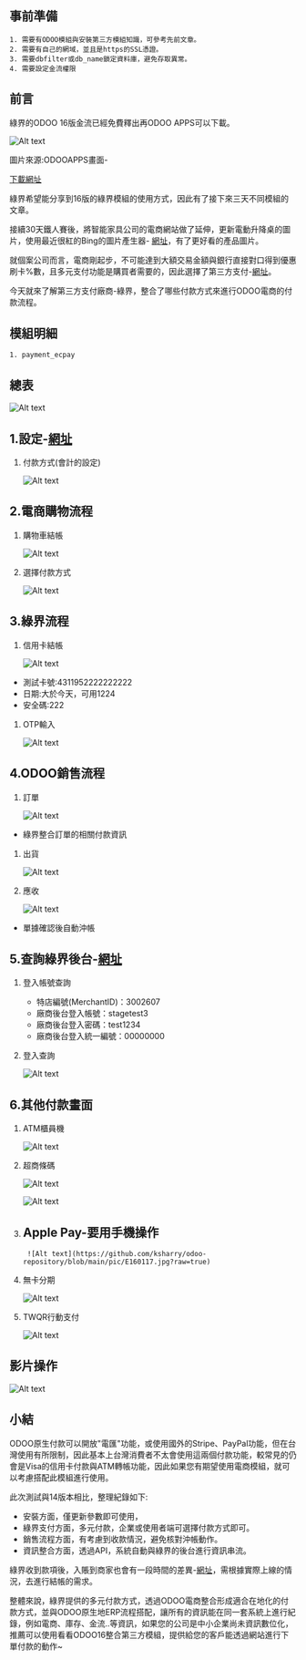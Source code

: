## 事前準備

```
1. 需要有ODOO模組與安裝第三方模組知識，可參考先前文章。
2. 需要有自己的網域，並且是https的SSL憑證。
3. 需要dbfilter或db_name鎖定資料庫，避免存取異常。
4. 需要設定金流權限

```

## 前言

綠界的ODOO 16版金流已經免費釋出再ODOO APPS可以下載。

![Alt text](https://ithelp.ithome.com.tw/upload/images/20240102/20161788TagrP81S6I.png)

圖片來源:ODOOAPPS畫面-

[下載網址](https://apps.odoo.com/apps/modules/browse?search=ecpay)

綠界希望能分享到16版的綠界模組的使用方式，因此有了接下來三天不同模組的文章。

接續30天鐵人賽後，將智能家具公司的電商網站做了延伸，更新電動升降桌的圖片，使用最近很紅的Bing的圖片產生器- [網址](https://www.bing.com/images/create?FORM=GENILP)，有了更好看的產品圖片。

就個案公司而言，電商剛起步，不可能達到大額交易金額與銀行直接對口得到優惠刷卡%數，且多元支付功能是購買者需要的，因此選擇了第三方支付-[網址](https://www.cyberbiz.io/blog/2020%E9%9B%BB%E5%95%86%E9%87%91%E6%B5%81%E6%87%B6%E4%BA%BA%E5%8C%85-%E5%85%A8%E9%80%9A%E8%B7%AF%E6%95%B4%E5%90%88%E3%80%8C%E5%A4%9A%E5%85%83%E6%94%AF%E4%BB%98%E3%80%8D/)。

今天就來了解第三方支付廠商-綠界，整合了哪些付款方式來進行ODOO電商的付款流程。

## 模組明細

```
1. payment_ecpay

```

## 總表

![Alt text](https://github.com/ksharry/odoo-repository/blob/main/pic/E160101.png?raw=true)

## 1.設定-[網址](https://developers.ecpay.com.tw/?p=2509)

1. 付款方式(會計的設定)
    
    ![Alt text](https://github.com/ksharry/odoo-repository/blob/main/pic/E160104.png?raw=true)
    

## 2.電商購物流程

1. 購物車結帳
    
    ![Alt text](https://github.com/ksharry/odoo-repository/blob/main/pic/E160103.png?raw=true)
    
2. 選擇付款方式
    
    ![Alt text](https://github.com/ksharry/odoo-repository/blob/main/pic/E160102.png?raw=true)
    

## 3.綠界流程

1. 信用卡結帳
    
    ![Alt text](https://github.com/ksharry/odoo-repository/blob/main/pic/E160105.png?raw=true)
    
- 測試卡號:4311952222222222
- 日期:大於今天，可用1224
- 安全碼:222
1. OTP輸入
    
    ![Alt text](https://github.com/ksharry/odoo-repository/blob/main/pic/E160106.png?raw=true)
    

## 4.ODOO銷售流程

1. 訂單
    
    ![Alt text](https://github.com/ksharry/odoo-repository/blob/main/pic/E160108.png?raw=true)
    
- 綠界整合訂單的相關付款資訊
1. 出貨
    
    ![Alt text](https://github.com/ksharry/odoo-repository/blob/main/pic/E160109.png?raw=true)
    
2. 應收
    
    ![Alt text](https://github.com/ksharry/odoo-repository/blob/main/pic/E160110.png?raw=true)
    
- 單據確認後自動沖帳

## 5.查詢綠界後台-[網址](https://vendor-stage.ecpay.com.tw/)

1. 登入帳號查詢
    - 特店編號(MerchantID)：3002607
    - 廠商後台登入帳號：stagetest3
    - 廠商後台登入密碼：test1234
    - 廠商後台登入統一編號：00000000
2. 登入查詢
    
    ![Alt text](https://github.com/ksharry/odoo-repository/blob/main/pic/E160117.png?raw=true)
    

## 6.其他付款畫面

1. ATM櫃員機
    
    ![Alt text](https://github.com/ksharry/odoo-repository/blob/main/pic/E160112.png?raw=true)
    
2. 超商條碼
    
    ![Alt text](https://github.com/ksharry/odoo-repository/blob/main/pic/E160113.png?raw=true)
    
    ![Alt text](https://github.com/ksharry/odoo-repository/blob/main/pic/E160114.png?raw=true)
    
3. Apple Pay-要用手機操作
    - 
        
        ![Alt text](https://github.com/ksharry/odoo-repository/blob/main/pic/E160117.jpg?raw=true)
        
4. 無卡分期
    
    ![Alt text](https://github.com/ksharry/odoo-repository/blob/main/pic/E160115.png?raw=true)
    
5. TWQR行動支付
    
    ![Alt text](https://github.com/ksharry/odoo-repository/blob/main/pic/E160116.png?raw=true)
    

## 影片操作

![Alt text](https://img.youtube.com/vi/BXJrl4MceQw/0.jpg)

## 小結

ODOO原生付款可以開放"電匯"功能，或使用國外的Stripe、PayPal功能，但在台灣使用有所限制，因此基本上台灣消費者不太會使用這兩個付款功能，較常見的仍會是Visa的信用卡付款與ATM轉帳功能，因此如果您有期望使用電商模組，就可以考慮搭配此模組進行使用。

此次測試與14版本相比，整理紀錄如下:

- 安裝方面，僅更新參數即可使用，
- 綠界支付方面，多元付款，企業或使用者端可選擇付款方式即可。
- 銷售流程方面，有考慮到收款情況，避免核對沖帳動作。
- 資訊整合方面，透過API，系統自動與綠界的後台進行資訊串流。

綠界收到款項後，入賬到商家也會有一段時間的差異-[網址](https://support.ecpay.com.tw/4809/)，需根據實際上線的情況，去進行結帳的需求。

整體來說，綠界提供的多元付款方式，透過ODOO電商整合形成適合在地化的付款方式，並與ODOO原生地ERP流程搭配，讓所有的資訊能在同一套系統上進行紀錄，例如電商、庫存、金流..等資訊，如果您的公司是中小企業尚未資訊數位化，推薦可以使用看看ODOO16整合第三方模組，提供給您的客戶能透過網站進行下單付款的動作~
